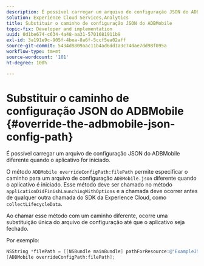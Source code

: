 ```yaml
---
description: É possível carregar um arquivo de configuração JSON do ADBMobile diferente quando o aplicativo for iniciado.
solution: Experience Cloud Services,Analytics
title: Substituir o caminho de configuração JSON do ADBMobile
topic-fix: Developer and implementation
uuid: 0d1be674-c634-4a48-aa31-5701681911b9
exl-id: 3a191e9c-905f-4bea-8a6f-5ccf5ea02aff
source-git-commit: 5434d8809aac11b4ad6dd1a3c74dae7dd98f095a
workflow-type: tm+mt
source-wordcount: '101'
ht-degree: 100%

---
```


# Substituir o caminho de configuração JSON do ADBMobile {#override-the-adbmobile-json-config-path}

É possível carregar um arquivo de configuração JSON do ADBMobile diferente quando o aplicativo for iniciado.

O método `ADBMobile overrideConfigPath:filePath` permite especificar o caminho para um arquivo de configuração `ADBMobile.json` diferente quando o aplicativo é iniciado. Esse método deve ser chamado no método `applicationDidFinishLaunchingWithOptions` e a chamada deve ocorrer antes de qualquer outra chamada do SDK da Experience Cloud, como `collectLifecycleData`.

Ao chamar esse método com um caminho diferente, ocorre uma substituição única do arquivo de configuração até que o aplicativo seja fechado.

Por exemplo:

```objective-c
NSString *filePath = [[NSBundle mainBundle] pathForResource:@"ExampleJSONFile" ofType:@"json"]; 
[ADBMobile overrideConfigPath:filePath];
```
